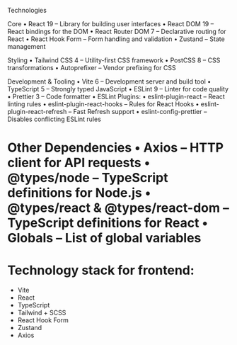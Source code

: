 Technologies

Core
• React 19 – Library for building user interfaces
• React DOM 19 – React bindings for the DOM
• React Router DOM 7 – Declarative routing for React
• React Hook Form – Form handling and validation
• Zustand – State management

Styling
• Tailwind CSS 4 – Utility-first CSS framework
• PostCSS 8 – CSS transformations
• Autoprefixer – Vendor prefixing for CSS

Development & Tooling
• Vite 6 – Development server and build tool
• TypeScript 5 – Strongly typed JavaScript
• ESLint 9 – Linter for code quality
• Prettier 3 – Code formatter
• ESLint Plugins:
• eslint-plugin-react – React linting rules
• eslint-plugin-react-hooks – Rules for React Hooks
• eslint-plugin-react-refresh – Fast Refresh support
• eslint-config-prettier – Disables conflicting ESLint rules

Other Dependencies
• Axios – HTTP client for API requests
• @types/node – TypeScript definitions for Node.js
• @types/react & @types/react-dom – TypeScript definitions for React
• Globals – List of global variables
=======

# Technology stack for frontend:

- Vite
- React
- TypeScript
- Tailwind + SCSS
- React Hook Form
- Zustand
- Axios
